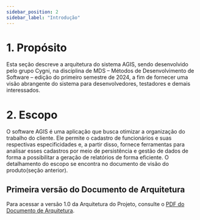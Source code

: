 ```yaml
---
sidebar_position: 2
sidebar_label: "Introdução"
---
```


# 1. Propósito
Esta seção descreve a arquitetura do sistema AGIS, sendo desenvolvido pelo grupo Cygni, na disciplina de MDS – Métodos de Desenvolvimento de Software – edição do primeiro semestre de 2024, a fim de fornecer uma visão abrangente do sistema para desenvolvedores, testadores e demais interessados.

# 2. Escopo
O software AGIS é uma aplicação que busca otimizar a organização do trabalho do cliente. Ele permite o cadastro de funcionários e suas respectivas especificidades e, a partir disso, fornece ferramentas para analisar esses cadastros por meio de persistência e gestão de dados de forma a possibilitar a geração de relatórios de forma eficiente. O detalhamento do escopo se encontra no documento de visão do produto(seção anterior).

## Primeira versão do Documento de Arquitetura
Para acessar a versão 1.0 da Arquitetura do Projeto, consulte o [PDF do Documento de Arquitetura](../../static/files/DocumentodeArquitetura-Cygni.pdf).